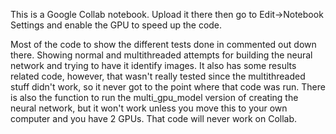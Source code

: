 This is a Google Collab notebook.  Upload it there then go to Edit->Notebook Settings  and enable the GPU to speed up the code.

Most of the code to show the different tests done in commented out down there.  Showing normal and multithreaded attempts for building the neural network and trying to
have it identify images.  It also has some results related code, however, that wasn't really tested since the multithreaded stuff didn't work, so it never got to the
point where that code was run.  There is also the function to run the multi_gpu_model version of creating the neural network, but it won't work unless you move this to
your own computer and you have 2 GPUs.  That code will never work on Collab.
